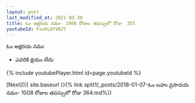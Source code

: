 ```yaml
---
layout: post
last_modified_at: 2021-03-30
title: ఓం అక్షరయ నమః- 1008 రోజుల తపస్సులో రోజు  355
youtubeId: FsvhLOYVNJY
---
```

 
 
 ఓం అక్షరయ నమః  
 
 -  ఎవరికి క్షయం లేదు 
 
  
 
  
 
 
 
 
 
 


{% include youtubePlayer.html id=page.youtubeId %}
 
[Next]({{ site.baseurl }}{% link  split1/_posts/2018-01-07-ఓం బహు ప్రసాదయ నమః- 1008 రోజుల తపస్సులో రోజు  364.md%})
 
